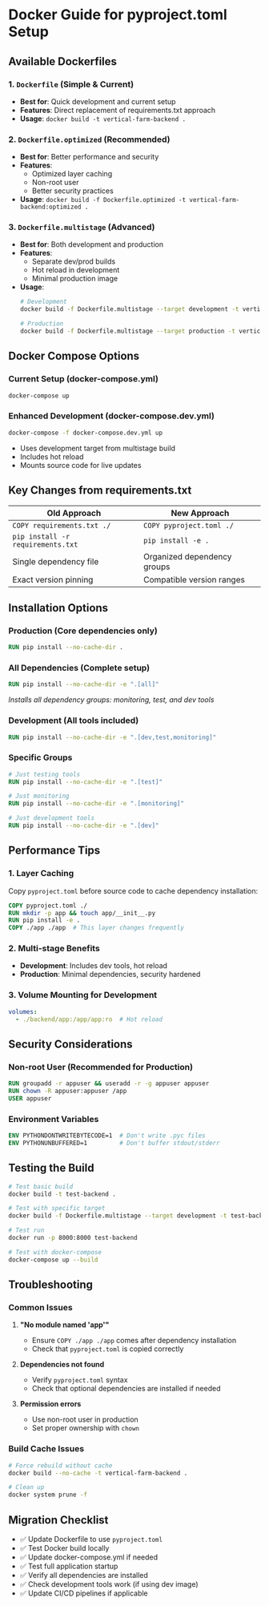 # Docker Guide for pyproject.toml Setup

## Available Dockerfiles

### 1. `Dockerfile` (Simple & Current)
- **Best for**: Quick development and current setup
- **Features**: Direct replacement of requirements.txt approach
- **Usage**: `docker build -t vertical-farm-backend .`

### 2. `Dockerfile.optimized` (Recommended)
- **Best for**: Better performance and security
- **Features**: 
  - Optimized layer caching
  - Non-root user
  - Better security practices
- **Usage**: `docker build -f Dockerfile.optimized -t vertical-farm-backend:optimized .`

### 3. `Dockerfile.multistage` (Advanced)
- **Best for**: Both development and production
- **Features**: 
  - Separate dev/prod builds
  - Hot reload in development
  - Minimal production image
- **Usage**: 
  ```bash
  # Development
  docker build -f Dockerfile.multistage --target development -t vertical-farm-backend:dev .
  
  # Production
  docker build -f Dockerfile.multistage --target production -t vertical-farm-backend:prod .
  ```

## Docker Compose Options

### Current Setup (docker-compose.yml)
```bash
docker-compose up
```

### Enhanced Development (docker-compose.dev.yml)
```bash
docker-compose -f docker-compose.dev.yml up
```
- Uses development target from multistage build
- Includes hot reload
- Mounts source code for live updates

## Key Changes from requirements.txt

| **Old Approach** | **New Approach** |
|------------------|------------------|
| `COPY requirements.txt ./` | `COPY pyproject.toml ./` |
| `pip install -r requirements.txt` | `pip install -e .` |
| Single dependency file | Organized dependency groups |
| Exact version pinning | Compatible version ranges |

## Installation Options

### Production (Core dependencies only)
```dockerfile
RUN pip install --no-cache-dir .
```

### All Dependencies (Complete setup)
```dockerfile
RUN pip install --no-cache-dir -e ".[all]"
```
*Installs all dependency groups: monitoring, test, and dev tools*

### Development (All tools included)
```dockerfile
RUN pip install --no-cache-dir -e ".[dev,test,monitoring]"
```

### Specific Groups
```dockerfile
# Just testing tools
RUN pip install --no-cache-dir -e ".[test]"

# Just monitoring
RUN pip install --no-cache-dir -e ".[monitoring]"

# Just development tools
RUN pip install --no-cache-dir -e ".[dev]"
```

## Performance Tips

### 1. **Layer Caching**
Copy `pyproject.toml` before source code to cache dependency installation:
```dockerfile
COPY pyproject.toml ./
RUN mkdir -p app && touch app/__init__.py
RUN pip install -e .
COPY ./app ./app  # This layer changes frequently
```

### 2. **Multi-stage Benefits**
- **Development**: Includes dev tools, hot reload
- **Production**: Minimal dependencies, security hardened

### 3. **Volume Mounting for Development**
```yaml
volumes:
  - ./backend/app:/app/app:ro  # Hot reload
```

## Security Considerations

### Non-root User (Recommended for Production)
```dockerfile
RUN groupadd -r appuser && useradd -r -g appuser appuser
RUN chown -R appuser:appuser /app
USER appuser
```

### Environment Variables
```dockerfile
ENV PYTHONDONTWRITEBYTECODE=1  # Don't write .pyc files
ENV PYTHONUNBUFFERED=1         # Don't buffer stdout/stderr
```

## Testing the Build

```bash
# Test basic build
docker build -t test-backend .

# Test with specific target
docker build -f Dockerfile.multistage --target development -t test-backend:dev .

# Test run
docker run -p 8000:8000 test-backend

# Test with docker-compose
docker-compose up --build
```

## Troubleshooting

### Common Issues

1. **"No module named 'app'"**
   - Ensure `COPY ./app ./app` comes after dependency installation
   - Check that `pyproject.toml` is copied correctly

2. **Dependencies not found**
   - Verify `pyproject.toml` syntax
   - Check that optional dependencies are installed if needed

3. **Permission errors**
   - Use non-root user in production
   - Set proper ownership with `chown`

### Build Cache Issues
```bash
# Force rebuild without cache
docker build --no-cache -t vertical-farm-backend .

# Clean up
docker system prune -f
```

## Migration Checklist

- ✅ Update Dockerfile to use `pyproject.toml`
- ✅ Test Docker build locally
- ✅ Update docker-compose.yml if needed
- ✅ Test full application startup
- ✅ Verify all dependencies are installed
- ✅ Check development tools work (if using dev image)
- ✅ Update CI/CD pipelines if applicable 